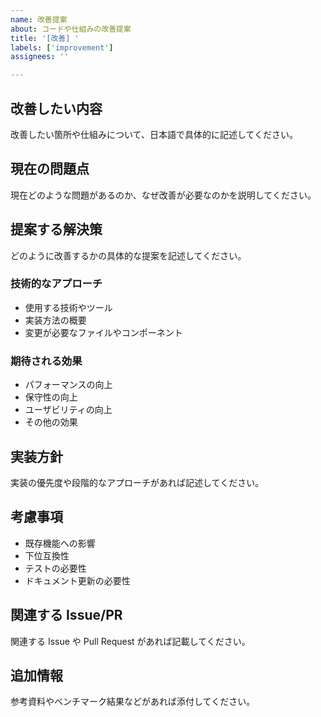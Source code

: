 ```yaml
---
name: 改善提案
about: コードや仕組みの改善提案
title: '[改善] '
labels: ['improvement']
assignees: ''

---
```


## 改善したい内容
改善したい箇所や仕組みについて、日本語で具体的に記述してください。

## 現在の問題点
現在どのような問題があるのか、なぜ改善が必要なのかを説明してください。

## 提案する解決策
どのように改善するかの具体的な提案を記述してください。

### 技術的なアプローチ
- 使用する技術やツール
- 実装方法の概要
- 変更が必要なファイルやコンポーネント

### 期待される効果
- パフォーマンスの向上
- 保守性の向上
- ユーザビリティの向上
- その他の効果

## 実装方針
実装の優先度や段階的なアプローチがあれば記述してください。

## 考慮事項
- 既存機能への影響
- 下位互換性
- テストの必要性
- ドキュメント更新の必要性

## 関連する Issue/PR
関連する Issue や Pull Request があれば記載してください。

## 追加情報
参考資料やベンチマーク結果などがあれば添付してください。